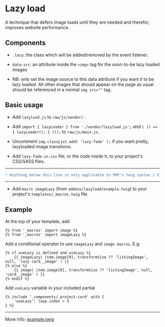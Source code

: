 
# Lazy load

A technique that defers image loads until they are needed and therefor, improves website performance.

## Components

- `.lazy`: the class which will be added/removed by the event listener.

- `data-src`: an attribute inside the `<img>` tag for the soon-to-be lazy loaded images

- NB: only set the image source to this data attribute  if you want it to be lazy loaded. All other images that should appear on the page as usual should be referenced in a normal `img src=""` tag.

## Basic usage

- Add `lazyload.js` to `raw/js/vendor/`.

- Add `import { lazyLoader } from './vendor/lazyload.js';` *and* `( () => { lazyLoader(); } )();` to `raw/js/main.js`.

- Uncomment `img.classList.add( 'lazy-fade' );` if you want pretty, lazyloaded image transitions.

- Add `lazy-fade-in.css` file, or the code inside it, to your project's CSS/SASS files.

-----
```diff
! Anything below this line is only applicable to PHP's twig syntax / Yii framework.
```
-----

- Add `macro imageLazy` (from `addons/lazyload/example.twig`) to your project's `templates/_macros.twig` file.

## Example

At the top of your template, add
```
{% from '_macros' import image %}
{% from '_macros' import imageLazy %}
```
Add a conditional operator to use `imageLazy` and `image macros`. E.g:
```
{% if useLazy is defined and useLazy %}
	{{ imageLazy( item.image[0], transformSize ?? 'listingImage', null, 'lazy card__image' ) }}
{% else %}
	{{ image( item.image[0], transformSize ?? 'listingImage', null, 'card__image' ) }}
{% endif %}
```
Add `useLazy` variable in your included partial
```
{% include '_components/_project-card' with {
	'useLazy': loop.index > 3
} %}
```
-----
More info: [example.twig](https://github.com/mostmojo/lazyload/blob/master/example.twig)
